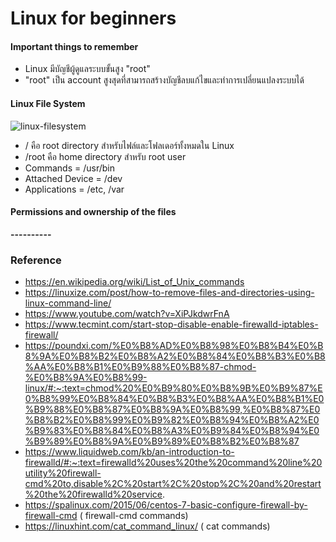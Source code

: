 # Linux for beginners

#### Important things to remember

- Linux มีบัญชีผู้ดูแลระบบขั้นสูง "root"
- "root" เป็น account สูงสุดที่สามารถสร้างบัญชีลบแก้ไขและทำการเปลี่ยนแปลงระบบได้

#### Linux File System

![linux-filesystem](https://user-images.githubusercontent.com/15135199/100316088-66e4f380-2fec-11eb-9566-b1bea2de44bb.png)

- / คือ root directory สำหรับไฟล์และโฟลเดอร์ทั้งหมดใน Linux
- /root คือ home directory สำหรับ root user
- Commands = /usr/bin
- Attached Device = /dev
- Applications = /etc, /var

#### Permissions and ownership of the files

<strong>----------</strong>



### Reference

- https://en.wikipedia.org/wiki/List_of_Unix_commands
- https://linuxize.com/post/how-to-remove-files-and-directories-using-linux-command-line/
- https://www.youtube.com/watch?v=XiPJkdwrFnA
- https://www.tecmint.com/start-stop-disable-enable-firewalld-iptables-firewall/
- https://poundxi.com/%E0%B8%AD%E0%B8%98%E0%B8%B4%E0%B8%9A%E0%B8%B2%E0%B8%A2%E0%B8%84%E0%B8%B3%E0%B8%AA%E0%B8%B1%E0%B9%88%E0%B8%87-chmod-%E0%B8%9A%E0%B8%99-linux/#:~:text=chmod%20%E0%B9%80%E0%B8%9B%E0%B9%87%E0%B8%99%E0%B8%84%E0%B8%B3%E0%B8%AA%E0%B8%B1%E0%B9%88%E0%B8%87%E0%B8%9A%E0%B8%99,%E0%B8%87%E0%B8%B2%E0%B8%99%E0%B9%82%E0%B8%94%E0%B8%A2%E0%B9%83%E0%B8%84%E0%B8%A3%E0%B9%84%E0%B8%94%E0%B9%89%E0%B8%9A%E0%B9%89%E0%B8%B2%E0%B8%87
- https://www.liquidweb.com/kb/an-introduction-to-firewalld/#:~:text=firewalld%20uses%20the%20command%20line%20utility%20firewall-cmd%20to,disable%2C%20start%2C%20stop%2C%20and%20restart%20the%20firewalld%20service.
- https://spalinux.com/2015/06/centos-7-basic-configure-firewall-by-firewall-cmd ( firewall-cmd commands)
- https://linuxhint.com/cat_command_linux/ ( cat commands)
